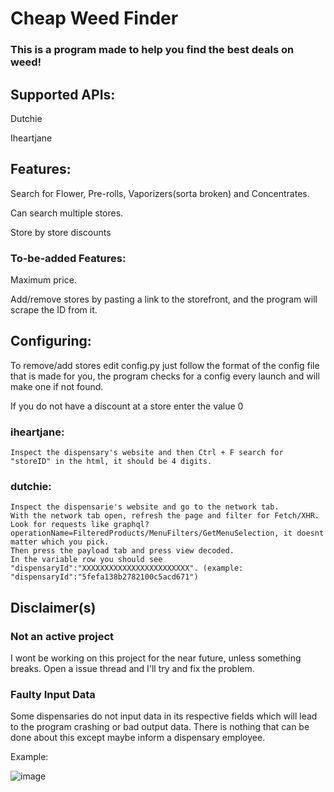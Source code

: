 # Cheap Weed Finder
### This is a program made to help you find the best deals on weed!

## Supported APIs:

  Dutchie
  
  Iheartjane

## Features:

  Search for Flower, Pre-rolls, Vaporizers(sorta broken) and Concentrates.
  
  Can search multiple stores.
  
  Store by store discounts
  
### To-be-added Features:

  Maximum price.
  
  Add/remove stores by pasting a link to the storefront, and the program will scrape the ID from it.
  
## Configuring:
To remove/add stores edit config.py just follow the format of the config file that is made for you, the program checks for a config every launch and will make one if not found.

If you do not have a discount at a store enter the value 0

  ### iheartjane: 
    Inspect the dispensary's website and then Ctrl + F search for "storeID" in the html, it should be 4 digits.

 ### dutchie: 
    Inspect the dispensarie's website and go to the network tab.
    With the network tab open, refresh the page and filter for Fetch/XHR.
    Look for requests like graphql?operationName=FilteredProducts/MenuFilters/GetMenuSelection, it doesnt matter which you pick.
    Then press the payload tab and press view decoded.
    In the variable row you should see "dispensaryId":"XXXXXXXXXXXXXXXXXXXXXXXX". (example: "dispensaryId":"5fefa138b2782100c5acd671")

## Disclaimer(s)

### Not an active project

I wont be working on this project for the near future, unless something breaks. Open a issue thread and I'll try and fix the problem.

### Faulty Input Data

Some dispensaries do not input data in its respective fields which will lead to the program crashing or bad output data. There is nothing that can be done about this except maybe inform a dispensary employee.
  
Example:

![image](https://github.com/user-attachments/assets/16b71456-dc54-456d-9e23-305283a5a0ed)
